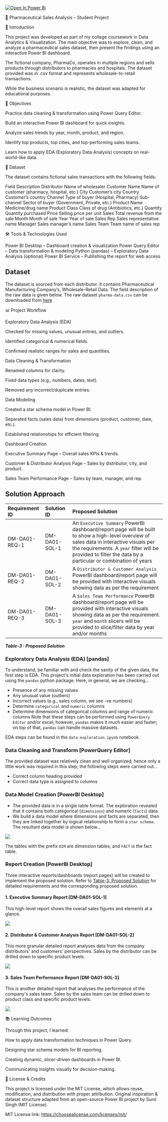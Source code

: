 
[![Open In Power Bi](https://img.shields.io/badge/open_in_power_bi-F2C811?style=for-the-badge&logo=powerbi&logoColor=black)](https://app.powerbi.com/view?r=eyJrIjoiMTQ1YjJiODctNmJjMS00NGYwLWFjMWEtNGE5YzdkYWUyYzIwIiwidCI6ImFlZDI3MWNkLTYzOTgtNDllZi1hOWNmLTQ4NDIyMTAxZTE0ZSIsImMiOjEwfQ%3D%3D)

💊 Pharmaceutical Sales Analysis – Student Project

📌 Introduction

This project was developed as part of my college coursework in Data Analytics & Visualization.
The main objective was to explore, clean, and analyze a pharmaceutical sales dataset, then present the findings using an interactive Power BI dashboard.

The fictional company, PharmaCo, operates in multiple regions and sells products through distributors to pharmacies and hospitals. The dataset provided was in .csv format and represents wholesale-to-retail transactions.

While the business scenario is realistic, the dataset was adapted for educational purposes.

🎯 Objectives

Practice data cleaning & transformation using Power Query Editor.

Build an interactive Power BI dashboard for quick insights.

Analyze sales trends by year, month, product, and region.

Identify top products, top cities, and top-performing sales teams.

Learn how to apply EDA (Exploratory Data Analysis) concepts on real-world-like data.

📂 Dataset

The dataset contains fictional sales transactions with the following fields:

Field	Description
Distributor	Name of wholesaler
Customer Name	Name of customer (pharmacy, hospital, etc.)
City	Customer’s city
Country	Customer’s country
Channel	Type of buyer (Hospital, Pharmacy)
Sub-channel	Sector of buyer (Government, Private, etc.)
Product Name	Medicine/drug name
Product Class	Class of drug (Antibiotics, etc.)
Quantity	Quantity purchased
Price	Selling price per unit
Sales	Total revenue from the sale
Month	Month of sale
Year	Year of sale
Sales Rep	Sales representative name
Manager	Sales manager’s name
Sales Team	Team name of sales rep

🛠 Tools & Technologies Used

Power BI Desktop – Dashboard creation & visualization
Power Query Editor – Data transformation & modeling
Python (pandas) – Exploratory Data Analysis (optional)
Power BI Service – Publishing the report for web access

## Dataset
The dataset is sourced from each distributor. It contains Pharmaceutical Manufacturing Company’s, Wholesale-Retail Data. The field description of the raw data is given below. The raw dataset `pharma-data.csv` can be downloaded from [here](https://drive.google.com/file/d/1npKF_C2tG5psY-at4wvpEgh6T-7KHxEZ/view?usp=share_link)

📊 Project Workflow

Exploratory Data Analysis (EDA)

Checked for missing values, unusual entries, and outliers.

Identified categorical & numerical fields.

Confirmed realistic ranges for sales and quantities.

Data Cleaning & Transformation

Renamed columns for clarity.

Fixed data types (e.g., numbers, dates, text).

Removed any incorrect/duplicate entries.

Data Modeling

Created a star schema model in Power BI.

Separated facts (sales data) from dimensions (product, customer, date, etc.).

Established relationships for efficient filtering.

Dashboard Creation

Executive Summary Page – Overall sales KPIs & trends.

Customer & Distributor Analysis Page – Sales by distributor, city, and product.

Sales Team Performance Page – Sales by team, manager, and rep.
## Solution Approach 

|Requirement ID|Solution ID|Proposed Solution|
|:--|:---|:--|
|DM-DA01-REQ-1|DM-DA01-SOL-1|An `Executive Summary` PowerBI dashboard/report page will be built to show a high-level overview of sales data in interactive visuals per the requirements. A `year` filter will be provided to filter the data by a particular or combination of years |
|DM-DA01-REQ-2|DM-DA01-SOL-2|A `Distributor & Customer Analysis` PowerBI dashboard/report page will be provided with interactive visuals showing data as per the requirement|
|DM-DA01-REQ-3|DM-DA01-SOL-3|A `Sales Team Performance` PowerBI dashboard/report page will be provided with interactive visuals showing data as per the requirement. `year` and `month` slicers will be provided to slice/filter data by year and/or months|

***Table-3 : Proposed Solution***

### Exploratory Data Analysis (EDA) [pandas]
To understand, be familiar with and check the sanity of the given data, the first step is EDA. This project's initial data exploration has been carried out using the `pandas` python package. Here, in general, we are checking... 
 * Presence of any missing values 
 * Any unusual value (outliers) 
 * Incorrect values (e.g., sales column, we see -ve numbers)
 * Determine `categorical` and `numeric` columns
 * Determine dimensions of categorical columns and range of numeric columns
Note that these steps can be performed using `PowerQuery Editor` and/or excel; however, `pandas` makes it much easier and faster; on top of that, `pandas` can handle massive datasets.

EDA steps can be found in the `data-exploration.ipynb` notebook.

### Data Cleaning and Transform [PowerQuery Editor]
The provided dataset was relatively clean and well organized; hence only a little work was required in this step; the following steps were carried out...
* Correct column heading provided
* Correct data type is assigned to columns

### Data Model Creation [PowerBI Desktop]
* The provided data is in a single table format. The exploration revealed that it contains both categorical (`dimensions`) and numeric (`facts`) data. 
* We build a data model where dimensions and facts are separated, then they are linked together by logical relationship to form a `star schema.` The resultant data model is shown below...

<img src="https://github.com/sssingh/pharmaceutical-sales-analysis-powerbi/blob/main/images/data-model.png?raw=true"/>

The tables with the prefix `DIM` are dimension tables, and `FACT` is the fact table.

### Report Creation [PowerBI Desktop]
Three interactive reports/dashboards (report pages) will be created to implement the proposed solution. Refer to [Table-3: Proposed Solution](#solution-approach) for detailed requirements and the corresponding proposed solution. 

#### 1. Executive Summary Report [DM-DA01-SOL-1]
This high-level report shows the overall sales figures and elements at a glance.

<img src="https://github.com/sssingh/pharmaceutical-sales-analysis-powerbi/blob/main/images/exec-summary-page.png?raw=true"/>

#### 2. Distributor & Customer Analysis Report [DM-DA01-SOL-2]
This more granular detailed report analyses data from the company distributors' and customers' perspectives. Sales by the distributor can be drilled down to specific product levels.
 
 <img src="https://github.com/sssingh/pharmaceutical-sales-analysis-powerbi/blob/main/images/dist-cust-analysis-page.png?raw=true"/>
 
 #### 3. Sales  Team Performance Report [DM-DA01-SOL-3] 
 This is another detailed report that analyses the performance of the company's sales team. Sales by the sales team can be drilled down to product class and specific product levels.
 
 <img src="https://github.com/sssingh/pharmaceutical-sales-analysis-powerbi/blob/main/images/sales-team-perform-page.png?raw=true"/>


📚 Learning Outcomes

Through this project, I learned:

How to apply data transformation techniques in Power Query.

Designing star schema models for BI reporting.

Creating dynamic, slicer-driven dashboards in Power BI.

Communicating insights visually for decision-making.

📜 License & Credits

This project is licensed under the MIT License, which allows reuse, modification, and distribution with proper attribution.
Original inspiration & dataset structure adapted from an open-source Power BI project by Sunil Singh (MIT License).

MIT License link: https://choosealicense.com/licenses/mit/

